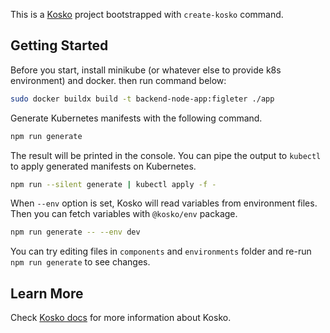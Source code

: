 This is a [Kosko] project bootstrapped with `create-kosko` command.

## Getting Started

Before you start, install minikube (or whatever else to provide k8s environment) and docker. then run command below:
```sh
sudo docker buildx build -t backend-node-app:figleter ./app
```

Generate Kubernetes manifests with the following command.

```sh
npm run generate
```

The result will be printed in the console. You can pipe the output to `kubectl` to apply generated manifests on Kubernetes.

```sh
npm run --silent generate | kubectl apply -f -
```

When `--env` option is set, Kosko will read variables from environment files. Then you can fetch variables with `@kosko/env` package.

```sh
npm run generate -- --env dev
```

You can try editing files in `components` and `environments` folder and re-run `npm run generate` to see changes.

## Learn More

Check [Kosko docs](https://kosko.dev/docs/) for more information about Kosko.

[kosko]: https://kosko.dev/
